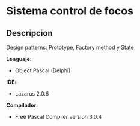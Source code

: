 # Sistema control de focos
## Descripcion
Design patterns: Prototype, Factory method y State

**Lenguaje:**

* Object Pascal (Delphi)

**IDE:**

* Lazarus 2.0.6

**Compilador:**

* Free Pascal Compiler version 3.0.4


